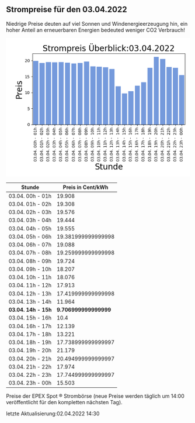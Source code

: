 
## Strompreise für den 03.04.2022

Niedrige Preise deuten auf viel Sonnen und Windenergieerzeugung hin, ein hoher Anteil an erneuerbaren Energien bedeuted weniger CO2 Verbrauch!

![Strompreis übersicht](imgs/strompreis_uebersicht.png)

| Stunde | Preis in Cent/kWh |
|---|---|
| 03.04. 00h -  01h | 19.908 | 
| 03.04. 01h -  02h | 19.308 | 
| 03.04. 02h -  03h | 19.576 | 
| 03.04. 03h -  04h | 19.444 | 
| 03.04. 04h -  05h | 19.555 | 
| 03.04. 05h -  06h | 19.381999999999998 | 
| 03.04. 06h -  07h | 19.088 | 
| 03.04. 07h -  08h | 19.259999999999998 | 
| 03.04. 08h -  09h | 19.724 | 
| 03.04. 09h -  10h | 18.207 | 
| 03.04. 10h -  11h | 18.076 | 
| 03.04. 11h -  12h | 17.913 | 
| 03.04. 12h -  13h | 17.419999999999998 | 
| 03.04. 13h -  14h | 11.964 | 
| **03.04. 14h -  15h** | **9.706999999999999** | 
| 03.04. 15h -  16h | 10.4 | 
| 03.04. 16h -  17h | 12.139 | 
| 03.04. 17h -  18h | 13.221 | 
| 03.04. 18h -  19h | 17.738999999999997 | 
| 03.04. 19h -  20h | 21.179 | 
| 03.04. 20h -  21h | 20.494999999999997 | 
| 03.04. 21h -  22h | 17.974 | 
| 03.04. 22h -  23h | 17.744999999999997 | 
| 03.04. 23h -  00h | 15.503 | 

Preise der EPEX Spot ® Strombörse (neue Preise werden täglich um 14:00 veröffentlicht für den kompletten nächsten Tag).

letzte Aktualisierung:02.04.2022 14:30